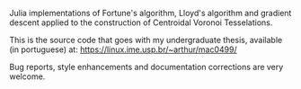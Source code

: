 Julia implementations of Fortune's algorithm, Lloyd's algorithm and gradient descent applied to the construction of Centroidal Voronoi Tesselations.

This is the source code that goes with my undergraduate thesis, available (in portuguese) at:
https://linux.ime.usp.br/~arthur/mac0499/

Bug reports, style enhancements and documentation corrections are very welcome.
